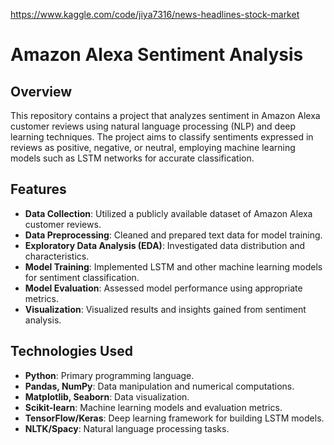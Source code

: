 
https://www.kaggle.com/code/jiya7316/news-headlines-stock-market

# Amazon Alexa Sentiment Analysis

## Overview

This repository contains a project that analyzes sentiment in Amazon Alexa customer reviews using natural language processing (NLP) and deep learning techniques. The project aims to classify sentiments expressed in reviews as positive, negative, or neutral, employing machine learning models such as LSTM networks for accurate classification.

## Features

- **Data Collection**: Utilized a publicly available dataset of Amazon Alexa customer reviews.
- **Data Preprocessing**: Cleaned and prepared text data for model training.
- **Exploratory Data Analysis (EDA)**: Investigated data distribution and characteristics.
- **Model Training**: Implemented LSTM and other machine learning models for sentiment classification.
- **Model Evaluation**: Assessed model performance using appropriate metrics.
- **Visualization**: Visualized results and insights gained from sentiment analysis.

## Technologies Used

- **Python**: Primary programming language.
- **Pandas, NumPy**: Data manipulation and numerical computations.
- **Matplotlib, Seaborn**: Data visualization.
- **Scikit-learn**: Machine learning models and evaluation metrics.
- **TensorFlow/Keras**: Deep learning framework for building LSTM models.
- **NLTK/Spacy**: Natural language processing tasks.



